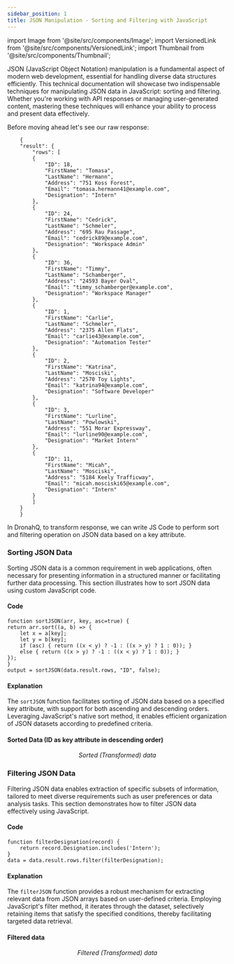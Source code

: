 ```yaml
---
sidebar_position: 1
title: JSON Manipulation - Sorting and Filtering with JavaScript
---
```


import Image from '@site/src/components/Image'; import VersionedLink from '@site/src/components/VersionedLink'; import
Thumbnail from '@site/src/components/Thumbnail';

JSON (JavaScript Object Notation) manipulation is a fundamental aspect of modern web development, essential for handling
diverse data structures efficiently. This technical documentation will showcase two indispensable techniques for
manipulating JSON data in JavaScript: sorting and filtering. Whether you're working with API responses or managing
user-generated content, mastering these techniques will enhance your ability to process and present data effectively.

Before moving ahead let's see our raw response:

        {
        "result": {
            "rows": [
            {
                "ID": 18,
                "FirstName": "Tomasa",
                "LastName": "Hermann",
                "Address": "751 Koss Forest",
                "Email": "tomasa.hermann41@example.com",
                "Designation": "Intern"
            },
            {
                "ID": 24,
                "FirstName": "Cedrick",
                "LastName": "Schmeler",
                "Address": "695 Rau Passage",
                "Email": "cedrick89@example.com",
                "Designation": "Workspace Admin"
            },
            {
                "ID": 36,
                "FirstName": "Timmy",
                "LastName": "Schamberger",
                "Address": "24593 Bayer Oval",
                "Email": "timmy_schamberger@example.com",
                "Designation": "Workspace Manager"
            },
            {
                "ID": 1,
                "FirstName": "Carlie",
                "LastName": "Schmeler",
                "Address": "2375 Allen Flats",
                "Email": "carlie43@example.com",
                "Designation": "Automation Tester"
            },
            {
                "ID": 2,
                "FirstName": "Katrina",
                "LastName": "Mosciski",
                "Address": "2570 Toy Lights",
                "Email": "katrina94@example.com",
                "Designation": "Software Developer"
            },
            {
                "ID": 3,
                "FirstName": "Lurline",
                "LastName": "Powlowski",
                "Address": "551 Morar Expressway",
                "Email": "lurline90@example.com",
                "Designation": "Market Intern"
            },
            {
                "ID": 11,
                "FirstName": "Micah",
                "LastName": "Mosciski",
                "Address": "5184 Keely Trafficway",
                "Email": "micah.mosciski65@example.com",
                "Designation": "Intern"
            }
            ]
        }
        }

In DronahQ, to transform response, we can write JS Code to perform sort and filtering operation on JSON data based on a key attribute.

### Sorting JSON Data
Sorting JSON data is a common requirement in web applications, often necessary for presenting information in a structured manner or facilitating further data processing. This section illustrates how to sort JSON data using custom JavaScript code.

#### Code

    function sortJSON(arr, key, asc=true) {
    return arr.sort((a, b) => {
        let x = a[key];
        let y = b[key];
        if (asc) { return ((x < y) ? -1 : ((x > y) ? 1 : 0)); }
        else { return ((x > y) ? -1 : ((x < y) ? 1 : 0)); }
    });
    }
    output = sortJSON(data.result.rows, "ID", false);

#### Explanation
The `sortJSON` function facilitates sorting of JSON data based on a specified key attribute, with support for both ascending and descending orders. Leveraging JavaScript's native sort method, it enables efficient organization of JSON datasets according to predefined criteria.

#### Sorted Data (ID as key attribute in descending order)

<figure>
  <Thumbnail src="/img/building-apps-guides/json-sort-filter/json-sort-filter-sort.png" alt="Sorted (Transformed) data" />
  <figcaption align='center'><i>Sorted (Transformed) data</i></figcaption>
</figure>

### Filtering JSON Data
Filtering JSON data enables extraction of specific subsets of information, tailored to meet diverse requirements such as user preferences or data analysis tasks. This section demonstrates how to filter JSON data effectively using JavaScript.

#### Code

    function filterDesignation(record) {
        return record.Designation.includes('Intern');
    }
    data = data.result.rows.filter(filterDesignation);

#### Explanation
The `filterJSON` function provides a robust mechanism for extracting relevant data from JSON arrays based on user-defined criteria. Employing JavaScript's filter method, it iterates through the dataset, selectively retaining items that satisfy the specified conditions, thereby facilitating targeted data retrieval.


#### Filtered data

<figure>
  <Thumbnail src="/img/building-apps-guides/json-sort-filter/json-sort-filter-filter.png" alt="Filtered (Transformed) data" />
  <figcaption align='center'><i>Filtered (Transformed) data</i></figcaption>
</figure>
